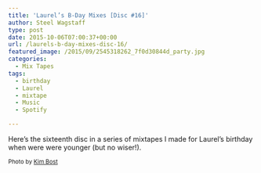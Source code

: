 ```yaml
---
title: 'Laurel’s B-Day Mixes [Disc #16]'
author: Steel Wagstaff
type: post
date: 2015-10-06T07:00:37+00:00
url: /laurels-b-day-mixes-disc-16/
featured_image: /2015/09/2545318262_7f0d30844d_party.jpg
categories:
  - Mix Tapes
tags:
  - birthday
  - Laurel
  - mixtape
  - Music
  - Spotify

---
```

Here&#8217;s the sixteenth disc in a series of mixtapes I made for Laurel&#8217;s birthday when were were younger (but no wiser!).



<small>Photo by <a href="http://www.flickr.com/photos/57873916@N00/2545318262" target="_blank">Kim Bost</a> <a title="Attribution-ShareAlike License" href="http://creativecommons.org/licenses/by-sa/2.0/" target="_blank" rel="nofollow"><img src="http://music.steelwagstaff.com/wp-content/plugins/wp-inject/images/cc.png" alt="" /></a></small>